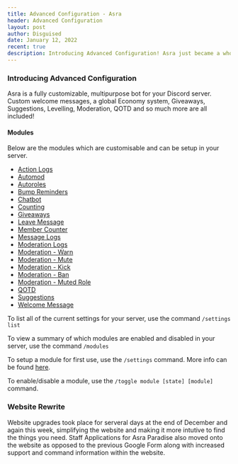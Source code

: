 ```yaml
---
title: Advanced Configuration - Asra
header: Advanced Configuration
layout: post
author: Disguised
date: January 12, 2022
recent: true
description: Introducing Advanced Configuration! Asra just became a whole lot more customizable.
---
```

### Introducing Advanced Configuration

Asra is a fully customizable, multipurpose bot for your Discord server. Custom welcome messages, a global Economy system, Giveaways, Suggestions, Levelling, Moderation, QOTD and so much more are all included!

#### Modules

Below are the modules which are customisable and can be setup in your server.

- [Action Logs](https://asrabot.github.io/commands/asra/owner/#action-logs)
- [Automod](https://asrabot.github.io/commands/asra/owner/#automod)
- [Autoroles](https://asrabot.github.io/commands/asra/owner/#autoroles)
- [Bump Reminders](https://asrabot.github.io/commands/asra/owner/#bump-reminders)
- [Chatbot](https://asrabot.github.io/commands/asra/owner/#chatbot)
- [Counting](https://asrabot.github.io/commands/asra/owner/#counting)
- [Giveaways](https://asrabot.github.io/commands/asra/owner/#giveaways)
- [Leave Message](https://asrabot.github.io/commands/asra/owner/#leave-message)
- [Member Counter](https://asrabot.github.io/commands/asra/owner/#member-counter)
- [Message Logs](https://asrabot.github.io/commands/asra/owner/#message-logs)
- [Moderation Logs](https://asrabot.github.io/commands/asra/owner/#moderation-logs)
- [Moderation - Warn](https://asrabot.github.io/commands/asra/owner/#moderation---warn)
- [Moderation - Mute](https://asrabot.github.io/commands/asra/owner/#moderation---mute)
- [Moderation - Kick](https://asrabot.github.io/commands/asra/owner/#moderation---kick)
- [Moderation - Ban](https://asrabot.github.io/commands/asra/owner/#moderation---ban)
- [Moderation - Muted Role](https://asrabot.github.io/commands/asra/owner/#moderation---muted-role)
- [QOTD](https://asrabot.github.io/commands/asra/owner/#qotd)
- [Suggestions](https://asrabot.github.io/commands/asra/owner/#suggestions)
- [Welcome Message](https://asrabot.github.io/commands/asra/owner/#welcome-message)

To list all of the current settings for your server, use the command `/settings list`

To view a summary of which modules are enabled and disabled in your server, use the command `/modules`

To setup a module for first use, use the `/settings` command. More info can be found [here](https://asrabot.github.io/commands/asra/owner/#modules).

To enable/disable a module, use the `/toggle module [state] [module]` command.


### Website Rewrite

Website upgrades took place for serveral days at the end of December and again this week, simplifying the website and making it more intutive to find the things you need.
Staff Applications for Asra Paradise also moved onto the website as opposed to the previous Google Form along with increased support and command information within the website.